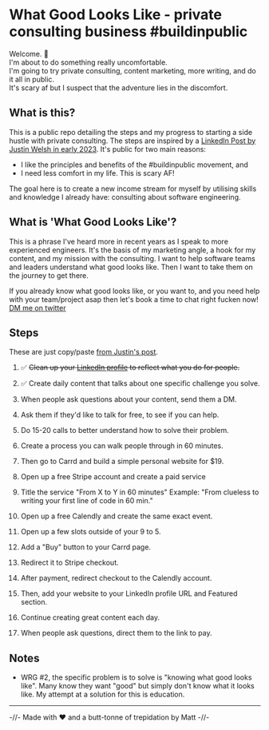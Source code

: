 # What Good Looks Like - private consulting business #buildinpublic 

Welcome. 👋  
I'm about to do something really uncomfortable.  
I'm going to try private consulting, content marketing, more writing, and do it all in public.  
It's scary af but I suspect that the adventure lies in the discomfort.

## What is this?

This is a public repo detailing the steps and my progress to starting a side hustle with private consulting. The steps are inspired by a [LinkedIn Post by Justin Welsh in early 2023](https://www.linkedin.com/posts/justinwelsh_how-to-build-a-1300month-side-business-activity-7037047400045117440-J_W-/). It's public for two main reasons:

* I like the principles and benefits of the #buildinpublic movement, and
* I need less comfort in my life. This is scary AF!

The goal here is to create a new income stream for myself by utilising skills and knowledge I already have: consulting about software engineering. 

## What is 'What Good Looks Like'?

This is a phrase I've heard more in recent years as I speak to more experienced engineers. It's the basis of my marketing angle, a hook for my content, and my mission with the consulting. I want to help software teams and leaders understand what good looks like. Then I want to take them on the journey to get there.

If you already know what good looks like, or you want to, and you need help with your team/project asap then let's book a time to chat right fucken now! [DM me on twitter](https://twitter.com/mattkocaj)

## Steps

These are just copy/paste [from Justin's post](https://www.linkedin.com/posts/justinwelsh_how-to-build-a-1300month-side-business-activity-7037047400045117440-J_W-/). 

1. ✅ ~~Clean up your [LinkedIn profile](https://www.linkedin.com/in/cottsak/) to reflect what you do for people.~~

2. ✅ Create daily content that talks about one specific challenge you solve.

3. When people ask questions about your content, send them a DM.

4. Ask them if they'd like to talk for free, to see if you can help.

5. Do 15-20 calls to better understand how to solve their problem.

6. Create a process you can walk people through in 60 minutes.

7. Then go to Carrd and build a simple personal website for $19.

8. Open up a free Stripe account and create a paid service

9. Title the service "From X to Y in 60 minutes"
Example: "From clueless to writing your first line of code in 60 min."

10. Open up a free Calendly and create the same exact event.

11. Open up a few slots outside of your 9 to 5.

12. Add a "Buy" button to your Carrd page.

13. Redirect it to Stripe checkout.

14. After payment, redirect checkout to the Calendly account.

15. Then, add your website to your LinkedIn profile URL and Featured section.
<!-- https://www.linkedin.com/in/cottsak/opportunities/services/onboarding/ -->

16. Continue creating great content each day.

17. When people ask questions, direct them to the link to pay.

## Notes

* WRG #2, the specific problem is to solve is "knowing what good looks like". Many know they want "good" but simply don't know what it looks like. My attempt at a solution for this is education. 

---
-//- Made with ❤️ and a butt-tonne of trepidation by Matt -//-
